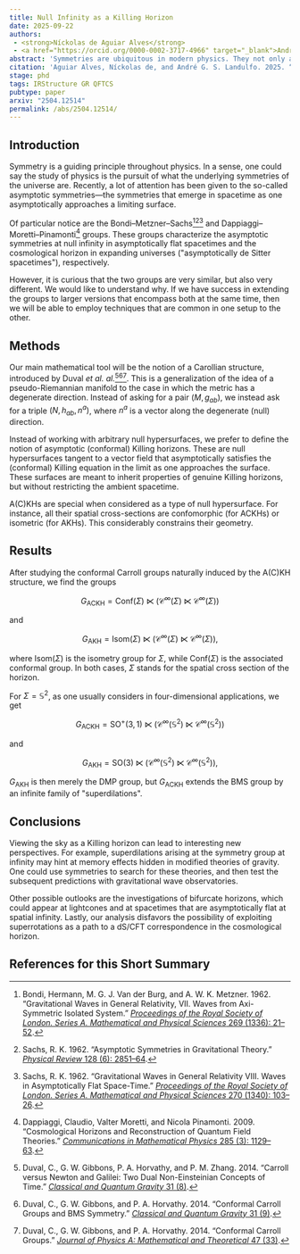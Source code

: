 ```yaml
---
title: Null Infinity as a Killing Horizon
date: 2025-09-22
authors: 
 - <strong>Níckolas de Aguiar Alves</strong>
 - <a href="https://orcid.org/0000-0002-3717-4966" target="_blank">André G. S. Landulfo</a>
abstract: 'Symmetries are ubiquitous in modern physics. They not only allow for a more simplified description of physical systems but also, from a more fundamental perspective, can be seen as determining a theory itself. In the present paper, we propose a new definition of asymptotic symmetries that unifies and generalizes the usual notions of symmetry considered in asymptotically flat spacetimes and expanding universes with cosmological horizons. This is done by considering Bondi–Metzner–Sachs-like symmetries for “asymptotic (conformal) Killing horizons,” here defined as null hypersurfaces that are tangent to a vector field satisfying the (conformal) Killing equation in a limiting sense. The construction is theory agnostic and extremely general, for it makes no use of the Einstein equations and can be applied to a wide range of scenarios with different dimensions or hypersurface cross sections. While we reproduce the results by Dappiaggi, Moretti, and Pinamonti in the case of asymptotic Killing horizons, the conformal generalization does not yield only the Bondi–Metzner–Sachs group, but a larger group. The enlargement is due to the presence of “superdilations.” We speculate on many implications and possible continuations of this work, including the exploration of gravitational memory effects beyond general relativity, understanding antipodal matching conditions at spatial infinity in terms of bifurcate horizons, and the absence of superrotations in de Sitter spacetime and Killing horizons.'
citation: 'Aguiar Alves, Níckolas de, and André G. S. Landulfo. 2025. “Null infinity as a Killing horizon.” <a href="https://doi.org/10.1103/tf22-2r6y" target="_blank""><i>Physical Review D</i> <strong>112</strong> (6): 065017</a>. arXiv: <a href="https://arxiv.org/abs/2504.12514" target="_blank">2504.12514 [gr-qc]</a>.'
stage: phd
tags: IRStructure GR QFTCS
pubtype: paper
arxiv: "2504.12514"
permalink: /abs/2504.12514/
---
```


## Introduction
Symmetry is a guiding principle throughout physics. In a sense, one could say the study of physics is the pursuit of what the underlying symmetries of the universe are. Recently, a lot of attention has been given to the so-called asymptotic symmetries—the symmetries that emerge in spacetime as one asymptotically approaches a limiting surface. 

Of particular notice are the Bondi–Metzner–Sachs[^1][^2][^3] and Dappiaggi–Moretti–Pinamonti[^4] groups. These groups characterize the asymptotic symmetries at null infinity in asymptotically flat spacetimes and the cosmological horizon in expanding universes ("asymptotically de Sitter spacetimes"), respectively. 

However, it is curious that the two groups are very similar, but also very different. We would like to understand why. If we have success in extending the groups to larger versions that encompass both at the same time, then we will be able to employ techniques that are common in one setup to the other.

## Methods
Our main mathematical tool will be the notion of a Carollian structure, introduced by Duval *et al. al.*[^5][^6][^7]. This is a generalization of the idea of a pseudo-Riemannian manifold to the case in which the metric has a degenerate direction. Instead of asking for a pair $(M,g_{ab})$, we instead ask for a triple $(N,h_{ab},n^a)$, where $n^a$ is a vector along the degenerate (null) direction.

Instead of working with arbitrary null hypersurfaces, we prefer to define the notion of asymptotic (conformal) Killing horizons. These are null hypersurfaces tangent to a vector field that asymptotically satisfies the (conformal) Killing equation in the limit as one approaches the surface. These surfaces are meant to inherit properties of genuine Killing horizons, but without restricting the ambient spacetime. 

A(C)KHs are special when considered as a type of null hypersurface. For instance, all their spatial cross-sections are confomorphic (for ACKHs) or isometric (for AKHs). This considerably constrains their geometry.

## Results
After studying the conformal Carroll groups naturally induced by the A(C)KH structure, we find the groups 

$$G_{\text{ACKH}} = \text{Conf}(\Sigma) \ltimes \left(\mathcal{C}^{\infty}(\Sigma) \ltimes \mathcal{C}^{\infty}(\Sigma) \right)$$

and 

$$G_{\text{AKH}} = \text{Isom}(\Sigma) \ltimes \left(\mathcal{C}^{\infty}(\Sigma) \ltimes \mathcal{C}^{\infty}(\Sigma) \right),$$

where $\text{Isom}(\Sigma)$ is the isometry group for $\Sigma$, while $\text{Conf}(\Sigma)$ is the associated conformal group. In both cases, $\Sigma$ stands for the spatial cross section of the horizon. 


For $\Sigma = \mathbb{S}^2$, as one usually considers in four-dimensional applications, we get 

$$G_{\text{ACKH}} = \text{SO}^+(3,1) \ltimes \left(\mathcal{C}^{\infty}(\mathbb{S}^2) \ltimes \mathcal{C}^{\infty}(\mathbb{S}^2) \right)$$

and 

$$G_{\text{AKH}} = \text{SO}(3) \ltimes \left(\mathcal{C}^{\infty}(\mathbb{S}^2) \ltimes \mathcal{C}^{\infty}(\mathbb{S}^2) \right),$$

$G_{\text{AKH}}$ is then merely the DMP group, but $G_{\text{ACKH}}$ extends the BMS group by an infinite family of "superdilations".

## Conclusions
Viewing the sky as a Killing horizon can lead to interesting new perspectives. For example, superdilations arising at the symmetry group at infinity may hint at memory effects hidden in modified theories of gravity. One could use symmetries to search for these theories, and then test the subsequent predictions with gravitational wave observatories. 

Other possible outlooks are the investigations of bifurcate horizons, which could appear at lightcones and at spacetimes that are asymptotically flat at spatial infinity. Lastly, our analysis disfavors the possibility of exploiting superrotations as a path to a dS/CFT correspondence in the cosmological horizon.

## References for this Short Summary

[^1]: Bondi, Hermann, M. G. J. Van der Burg, and A. W. K. Metzner. 1962. “Gravitational Waves in General Relativity, VII. Waves from Axi-Symmetric Isolated System.” [_Proceedings of the Royal Society of London. Series A. Mathematical and Physical Sciences_ 269 (1336): 21–52](https://doi.org/10.1098/rspa.1962.0161).
[^2]: Sachs, R. K. 1962. “Asymptotic Symmetries in Gravitational Theory.” [_Physical Review_ 128 (6): 2851–64](https://doi.org/10.1103/PhysRev.128.2851).
[^3]: Sachs, R. K. 1962. “Gravitational Waves in General Relativity VIII. Waves in Asymptotically Flat Space-Time.” [_Proceedings of the Royal Society of London. Series A. Mathematical and Physical Sciences_ 270 (1340): 103–26](https://doi.org/10.1098/rspa.1962.0206).
[^4]: Dappiaggi, Claudio, Valter Moretti, and Nicola Pinamonti. 2009. “Cosmological Horizons and Reconstruction of Quantum Field Theories.” [_Communications in Mathematical Physics_ 285 (3): 1129–63](https://doi.org/10.1007/s00220-008-0653-8).
[^5]: Duval, C., G. W. Gibbons, P. A. Horvathy, and P. M. Zhang. 2014. “Carroll versus Newton and Galilei: Two Dual Non-Einsteinian Concepts of Time.” [_Classical and Quantum Gravity_ 31 (8)](https://doi.org/10.1088/0264-9381/31/8/085016).
[^6]: Duval, C., G. W. Gibbons, and P. A. Horvathy. 2014. “Conformal Carroll Groups and BMS Symmetry.” [_Classical and Quantum Gravity_ 31 (9)](https://doi.org/10.1088/0264-9381/31/9/092001).
[^7]: Duval, C., G. W. Gibbons, and P. A. Horvathy. 2014. “Conformal Carroll Groups.” [_Journal of Physics A: Mathematical and Theoretical_ 47 (33)](https://doi.org/10.1088/1751-8113/47/33/335204).
